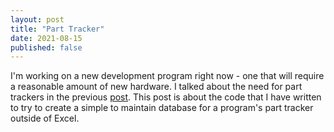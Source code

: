 ```yaml
---
layout: post
title: "Part Tracker"
date: 2021-08-15
published: false
---
```


I'm working on a new development program right now - one that will require a reasonable amount of new hardware. I talked about the need for 
part trackers in the previous [post](https://sgtaylor16.github.io/2021/07/05/DataForProjectManagement.html). This post is about the code that 
I have written to try to create a simple to maintain database for a program's part tracker outside of Excel.
